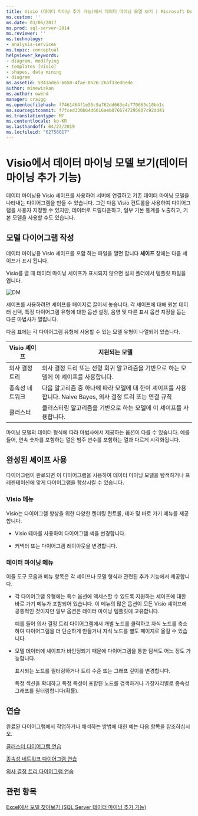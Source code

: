 ```yaml
---
title: Visio (데이터 마이닝 추가 기능)에서 데이터 마이닝 모델 보기 | Microsoft Docs
ms.custom: ''
ms.date: 03/06/2017
ms.prod: sql-server-2014
ms.reviewer: ''
ms.technology:
- analysis-services
ms.topic: conceptual
helpviewer_keywords:
- diagram, modifying
- templates [Visio]
- shapes, data mining
- diagram
ms.assetid: 5841adea-6650-4fae-8526-26af33edbede
author: minewiskan
ms.author: owend
manager: craigg
ms.openlocfilehash: f7461464f1e55c9a762dd663e4c770663c10bb1c
ms.sourcegitcommit: f7fced330b64d6616aeb8766747295807c92dd41
ms.translationtype: MT
ms.contentlocale: ko-KR
ms.lasthandoff: 04/23/2019
ms.locfileid: "62756017"
---
```

# <a name="viewing-data-mining-models-in-visio-data-mining-add-ins"></a>Visio에서 데이터 마이닝 모델 보기(데이터 마이닝 추가 기능)
  데이터 마이닝용 Visio 셰이프를 사용하여 서버에 연결하고 기존 데이터 마이닝 모델을 나타내는 다이어그램을 만들 수 있습니다. 그런 다음 Visio 컨트롤을 사용하여 다이어그램을 사용자 지정할 수 있지만, 데이터로 드릴다운하고, 일부 기본 통계를 노출하고, 기본 모델을 사용할 수도 있습니다.  
  
## <a name="building-a-model-diagram"></a>모델 다이어그램 작성  
 데이터 마이닝용 Visio 셰이프를 포함 하는 파일을 열면 합니다 **셰이프** 창에는 다음 셰이프가 표시 됩니다.  
  
 Visio를 열 때 데이터 마이닝 셰이프가 표시되지 않으면 설치 폴더에서 템플릿 파일을 엽니다.  
  
 ![DM](media/dm-stencil.gif "DM")  
  
 셰이프를 사용하려면 셰이프를 페이지로 끌어서 놓습니다. 각 셰이프에 대해 원본 데이터 선택, 특정 다이어그램 유형에 대한 옵션 설정, 음영 및 다른 표시 옵션 지정을 돕는 다른 마법사가 열립니다.  
  
 다음 표에는 각 다이어그램 유형에 사용할 수 있는 모델 유형이 나열되어 있습니다.  
  
|Visio 셰이프|지원되는 모델|  
|-----------------|----------------------|  
|의사 결정 트리|의사 결정 트리 또는 선형 회귀 알고리즘을 기반으로 하는 모델에 이 셰이프를 사용합니다.|  
|종속성 네트워크|다음 알고리즘 중 하나에 따라 모델에 대 한이 셰이프를 사용 합니다. Naive Bayes, 의사 결정 트리 또는 연결 규칙|  
|클러스터|클러스터링 알고리즘을 기반으로 하는 모델에 이 셰이프를 사용합니다.|  
  
 마이닝 모델의 데이터 형식에 따라 마법사에서 제공하는 옵션이 다를 수 있습니다. 예를 들어, 연속 숫자를 포함하는 열은 범주 변수를 포함하는 열과 다르게 시각화됩니다.  
  
## <a name="working-with-completed-shapes"></a>완성된 셰이프 사용  
 다이어그램이 완료되면 이 다이어그램을 사용하여 데이터 마이닝 모델을 탐색하거나 프레젠테이션에 맞게 다이어그램을 향상시킬 수 있습니다.  
  
### <a name="visio-menus"></a>Visio 메뉴  
 Visio는 다이어그램 향상을 위한 다양한 렌더링 컨트롤, 테마 및 바로 가기 메뉴를 제공합니다.  
  
-   Visio 테마를 사용하여 다이어그램 색을 변경합니다.  
  
-   커넥터 또는 다이어그램 레이아웃을 변경합니다.  
  
### <a name="data-mining-menus"></a>데이터 마이닝 메뉴  
 이들 도구 모음과 메뉴 항목은 각 셰이프나 모델 형식과 관련된 추가 기능에서 제공합니다.  
  
-   각 다이어그램 유형에는 특수 옵션에 액세스할 수 있도록 지원하는 셰이프에 대한 바로 가기 메뉴가 포함되어 있습니다. 이 메뉴의 많은 옵션이 모든 Visio 셰이프에 공통적인 것이지만 일부 옵션은 데이터 마이닝 템플릿에 고유합니다.  
  
     예를 들어 의사 결정 트리 다이어그램에서 개별 노드를 클릭하고 자식 노드를 축소하여 다이어그램을 더 단순하게 만들거나 자식 노드를 별도 페이지로 옮길 수 있습니다.  
  
-   모델 데이터에 셰이프가 바인딩되기 때문에 다이어그램을 통한 탐색도 어느 정도 가능합니다.  
  
     표시되는 노드를 필터링하거나 트리 수준 또는 그래프 깊이를 변경합니다.  
  
     특정 섹션을 확대하고 특정 특성이 포함된 노드를 검색하거나 가장자리별로 종속성 그래프를 필터링합니다(확률).  
  
## <a name="walkthroughs"></a>연습  
 완료된 다이어그램에서 작업하거나 해석하는 방법에 대한 예는 다음 항목을 참조하십시오.  
  
 [클러스터 다이어그램 연습](cluster-diagram-walkthrough-data-mining-add-ins.md)  
  
 [종속성 네트워크 다이어그램 연습](dependency-network-diagram-walkthrough-data-mining-add-ins.md)  
  
 [의사 결정 트리 다이어그램 연습](decision-tree-diagram-walkthrough-data-mining-add-ins.md)  
  
## <a name="see-also"></a>관련 항목  
 [Excel에서 모델 찾아보기 &#40;SQL Server 데이터 마이닝 추가 기능&#41;](browsing-models-in-excel-sql-server-data-mining-add-ins.md)  
  
  

